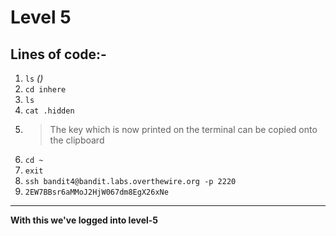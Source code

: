 # Level 5
## Lines of code:-
1. `ls` *()*
2. `cd inhere`
3. `ls`
4. `cat .hidden`
5. > The key which is now printed on the terminal can be copied onto the clipboard
6. `cd ~`
7. `exit`
8. `ssh bandit4@bandit.labs.overthewire.org -p 2220`
9. `2EW7BBsr6aMMoJ2HjW067dm8EgX26xNe`
---
**With this we've logged into level-5**
